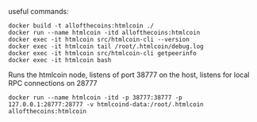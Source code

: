 useful commands:
```shell
docker build -t allofthecoins:htmlcoin ./
docker run --name htmlcoin -itd allofthecoins:htmlcoin
docker exec -it htmlcoin src/htmlcoin-cli --version
docker exec -it htmlcoin tail /root/.htmlcoin/debug.log
docker exec -it htmlcoin src/htmlcoin-cli getpeerinfo
docker exec -it htmlcoin bash
```

Runs the htmlcoin node, listens of port 38777 on the host, listens for local RPC connections on 28777

```shell
docker run --name htmlcoin -itd -p 38777:38777 -p 127.0.0.1:28777:28777 -v htmlcoind-data:/root/.htmlcoin allofthecoins:htmlcoin
```
